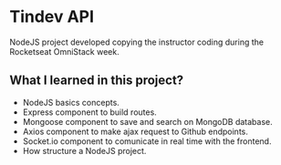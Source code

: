# Tindev API

NodeJS project developed copying the instructor coding during the Rocketseat OmniStack week.

## What I learned in this project?

- NodeJS basics concepts.
- Express component to build routes.
- Mongoose component to save and search on MongoDB database.
- Axios component to make ajax request to Github endpoints.
- Socket.io component to comunicate in real time with the frontend.
- How structure a NodeJS project.
